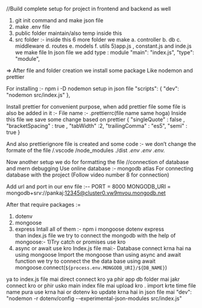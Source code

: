 //Build complete setup for project in  frontend and backend as well 

1)	git init command and make json file
2)	make .env file 
3)	public folder maintain/also temp inside this 
4)	src folder :- inside this 6 more folder we make 
  a.	controller
  b.	db
  c.	middleware 
  d.	routes
  e.	models
  f.	utils
  5)app.js , constant.js and inde.js we make file 
In json file we add type : module
  "main": "index.js",
  "type": "module",

=> After file and folder creation we install some package 
Like nodemon and prettier 

For installing :- npm i -D nodemon 
setup in json file "scripts": {
    "dev": "nodemon src/index.js"
  },

Install prettier for convenient purpose, when add prettier file some file is also be added in it :-
File name :- .prettierrc(file name same hoga)
Inside this file we save some change based on prettier
{
    "singleQuote" : false ,
    "bracketSpacing" : true ,
    "tabWidth" :2,
    "trailingComma" : "es5",
    "semi" : true 
}

And also prettierignore file is created and some code 
:-  we don’t change the formate of the file 
/.vscode
/node_modules
./dist
*.env
.env
.env.*

Now another setup we do for formatting the file
//connection of database and mern debugging 
Use online database :- mongodb atlas
For connecting database with the project 
(Follow video number 8 for connection) 

Add url and port in our env file :--
PORT = 8000
MONGODB_URI = mongodb+srv://pankaj:12345@cluster0.vw9mvou.mongodb.net

After that require packages :=
1)	dotenv 
2)	mongoose
3)	express
Intall all of them :- npm i mongoose dotenv express  
than index.js file we try to connect the mongodb with the help of mongoose:-
1)Try catch or promises use kro 
2) async or await use kro 
Index.js file mai:-
Database connect krna hai na using mongoose 
Import the mongoose than using async and await function we try to connect the the data base using 
await mongoose.connect(`${process.env.MONGODB_URI}/${DB_NAME}`)

ya to index.js file mai direct connect kro ya phir app db folder mai jakr connect kro or phir usko main index file mai upload kro .
import krte time file name pura use krna hai 
or dotenv ko update krna hai in json file mai 
 "dev": "nodemon -r dotenv/config --experimental-json-modules src/index.js"

